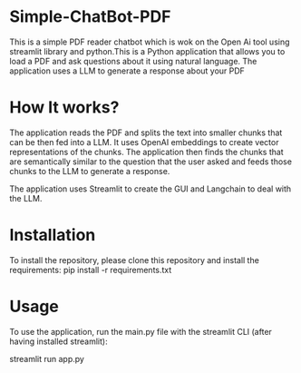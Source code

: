 # Simple-ChatBot-PDF
This is a simple PDF reader chatbot which is wok on the Open Ai tool  using streamlit library and  python.This is a Python application that allows you to load a PDF and ask questions about it using natural language. The application uses a LLM to generate a response about your PDF
# How It works?
The application reads the PDF and splits the text into smaller chunks that can be then fed into a LLM. It uses OpenAI embeddings to create vector representations of the chunks. The application then finds the chunks that are semantically similar to the question that the user asked and feeds those chunks to the LLM to generate a response.

The application uses Streamlit to create the GUI and Langchain to deal with the LLM.
# Installation
To install the repository, please clone this repository and install the requirements:
pip install -r requirements.txt

# Usage
To use the application, run the main.py file with the streamlit CLI (after having installed streamlit):

streamlit run app.py
